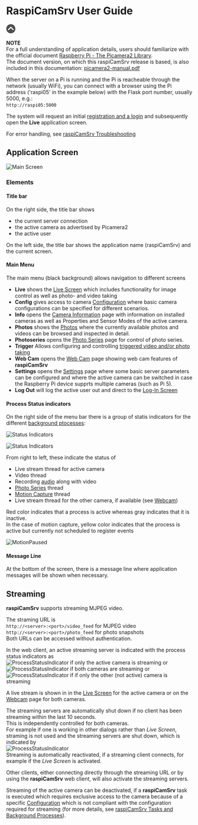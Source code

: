 # RaspiCamSrv User Guide

[![Up](img/goup.gif)](../README.md)

**NOTE**     
For a full understanding of application details, users should familiarize with the official document [Raspberry Pi - The Picamera2 Library](https://datasheets.raspberrypi.com/camera/picamera2-manual.pdf).  
The document version, on which this raspiCamSrv release is based, is also included in this documentation: [picamera2-manual.pdf](./picamera2-manual.pdf)

When the server on a Pi is running and the Pi is reacheable through the network (usually WiFi), you can connect with a browser using the Pi address ('raspi05' in the example below) with the Flask port number, usually 5000, e.g.:  
```http://raspi05:5000```

The system will request an initial [registration and a login](./Authentication.md) and subsequently open the **Live** application screen.

For error handling, see [raspiCamSrv Troubleshooting](./Troubelshooting.md)

## Application Screen
![Main Screen](img/Live_start.jpg)

### Elements

#### Title bar
On the right side, the title bar shows
- the current server connection
- the active camera as advertised by Picamera2
- the active user

On the left side, the title bar shows the application name (raspiCamSrv) and the current screen.

#### Main Menu
The main menu (black background) allows navigation to different screens
- **Live** shows the [Live Screen](./LiveScreen.md) which includes functionality for image control as well as photo- and video taking
- **Config** gives access to camera [Configuration](./Configuration.md) where basic camera configurations can be specified for different scenarios.
- **Info** opens the [Camera Information](./Information.md) page with information on installed cameras as well as Properties and Sensor Modes of the active camera.
- **Photos** shows the [Photos](./PhotoViewer.md) where the currently available photos and videos can be browsed and inspected in detail.
- **Photoseries** opens the [Photo Series](./PhotoSeries.md) page for control of photo series.
- **Trigger** Allows configuring and controlling [triggered video and/or photo taking](./Trigger.md)
- **Web Cam** opens the [Web Cam](./Webcam.md) page showing web cam features of **raspiCamSrv**
- **Settings** opens the [Settings](./Settings.md) page where some basic server parameters can be configured and where the active camera can be switched in case the Raspberry Pi device supprts multiple cameras (such as Pi 5).
- **Log Out** will log the active user out and direct to the [Log-In Screen](./Authentication.md#log-in)

#### Process Status indicators

On the right side of the menu bar there is a group of statis indicators for the different [background ptocesses](./Background%20Processes.md):

![Status Indicators](./img/ProcessIndicator1.jpg)

![Status Indicators](./img/ProcessIndicator3.jpg)

From right to left, these indicate the status of

- Live stream thread for active camera
- Video thread
- Recording [audio](./Settings.md#recording-audio-along-with-video) along with video
- [Photo Series](./PhotoSeries.md) thread
- [Motion Capture](./Trigger.md) thread
- Live stream thread for the other camera, if available (see [Webcam](./Webcam.md))

Red color indicates that a process is active whereas gray indicates that it is inactive.    
In the case of motion capture, yellow color indicates that the process is active but currently not scheduled to register events

![MotionPaused](./img/ProcessIndicator8.jpg)

#### Message Line
At the bottom of the screen, there is a message line where application messages will be shown when necessary.

## Streaming

**raspiCamSrv** supports streaming MJPEG video.

The straming URL is   
```http://<server>:<port>/video_feed``` for MJPEG video   
```http://<server>:<port>/photo_feed``` for photo snapshots      
Both URLs can be accessed without authentication.

In the web client, an active streaming server is indicated with the process status indicators as    
![ProcessStatusIndicator](./img/ProcessIndicator1.jpg) if only the active camera is streaming or   
![ProcessStatusIndicator](./img/ProcessIndicator10.jpg) if both cameras are streaming or     
![ProcessStatusIndicator](./img/ProcessIndicator11.jpg) if if only the other (not active) camera is streaming     

A live stream is shown in in the [Live Screen](./LiveScreen.md) for the active camera or on the [Webcam](./Webcam.md) page for both cameras.

The streaming servers are automatically shut down if no client has been streaming within the last 10 seconds.   
This is independently controlled for both cameras.   
For example if one is working in other dialogs rather than *Live Screen*, straming is not used and the streaming servers are shut down, which is indicated by   
![ProcessStatusIndicator](./img/ProcessIndicator0.jpg)   
Streaming is automatically reactivated, if a streaming client connects, for example if the *Live Screen* is activated.

Other clients, either connecting directly through the streaming URL or by using the **raspiCamSrv** web client, will also activate the streaming servers.

Streaming of the active camera can be deactivated, if a **raspiCamSrv** task is executed which requires exclusive access to the camera because of a specific [Configuration](./Configuration.md) which is not compliant with the configuration required for streaming (for more details, see [raspiCamSrv Tasks and Background Processes](./Background%20Processes.md)).
